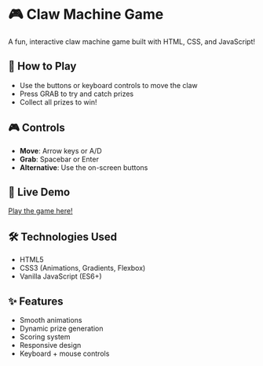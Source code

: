 # 🎮 Claw Machine Game

A fun, interactive claw machine game built with HTML, CSS, and JavaScript!

## 🎯 How to Play
- Use the buttons or keyboard controls to move the claw
- Press GRAB to try and catch prizes
- Collect all prizes to win!

## 🎮 Controls
- **Move**: Arrow keys or A/D
- **Grab**: Spacebar or Enter
- **Alternative**: Use the on-screen buttons

## 🚀 Live Demo
[Play the game here!](https://shreedivya19.github.io/claw-machine-game)

## 🛠️ Technologies Used
- HTML5
- CSS3 (Animations, Gradients, Flexbox)
- Vanilla JavaScript (ES6+)

## ✨ Features
- Smooth animations
- Dynamic prize generation
- Scoring system
- Responsive design
- Keyboard + mouse controls
